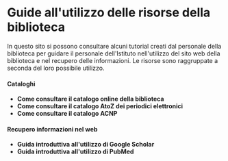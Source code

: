 # Guide all'utilizzo delle risorse della biblioteca

In questo sito si possono consultare alcuni tutorial creati dal personale della biblioteca per guidare il personale dell'Istituto nell'utilizzo del sito web della biblioteca e nel recupero delle informazioni. Le risorse sono raggruppate a seconda del loro possibile utilizzo.

#### Cataloghi
* **Come consultare il catalogo online della biblioteca**
* **Come consultare il catalogo AtoZ dei periodici elettronici**
* **Come consultare il catalogo ACNP**

#### Recupero informazioni nel web
* **Guida introduttiva all'utilizzo di Google Scholar**
* **Guida introduttiva all'utilizzo di PubMed**
